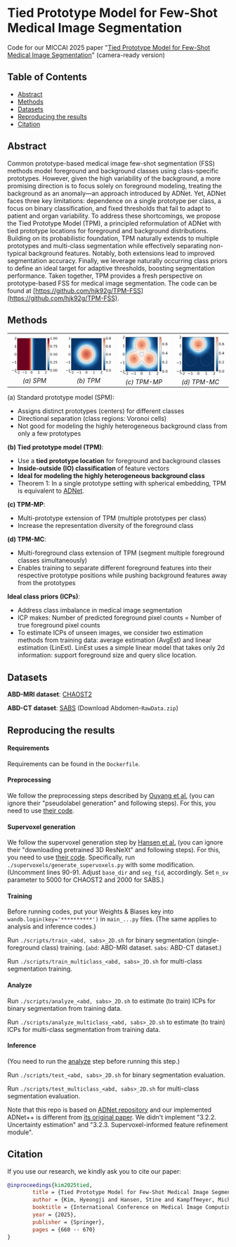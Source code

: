 # Tied Prototype Model for Few-Shot Medical Image Segmentation

Code for our MICCAI 2025 paper "[Tied Prototype Model for Few-Shot Medical Image Segmentation](https://papers.miccai.org/miccai-2025/paper/2931_paper.pdf)" (camera-ready version)




## Table of Contents
- [Abstract](#abstract)
- [Methods](#methods)
- [Datasets](#datasets)
- [Reproducing the results](#reproducing-the-results)
- [Citation](#citation)

## Abstract
Common prototype-based medical image few-shot segmentation (FSS) methods model foreground and background classes using class-specific prototypes. However, given the high variability of the background, a more promising direction is to focus solely on foreground modeling, treating the background as an anomaly—an approach introduced by ADNet. Yet, ADNet faces three key limitations: dependence on a single prototype per class, a focus on binary classification, and fixed thresholds that fail to adapt to patient and organ variability. To address these shortcomings, we propose the Tied Prototype Model (TPM), a principled reformulation of ADNet with tied prototype locations for foreground and background distributions. Building on its probabilistic foundation, TPM naturally extends to multiple prototypes and multi-class segmentation while effectively separating non-typical background features. Notably, both extensions lead to improved segmentation accuracy. Finally, we leverage naturally occurring class priors to define an ideal target for adaptive thresholds, boosting segmentation performance. Taken together, TPM provides a fresh perspective on prototype-based FSS for medical image segmentation. The code can be found at [https://github.com/hjk92g/TPM-FSS](https://github.com/hjk92g/TPM-FSS).

## Methods
<div align="center">
  <table>
    <tr>
      <td align="center">
        <img src="figures/standard_proto_model.png" alt="Image 1" width="240"/><br>
        <em>(a) SPM </em>
      </td>
      <td align="center">
        <img src="figures/tied_proto_model.png" alt="Image 2" width="240"/><br>
        <em>(b) TPM</em>
      </td>
      <td align="center">
        <img src="figures/tied_proto_model_MP.png" alt="Image 3" width="240"/><br>
        <em>(c) TPM-MP</em>
      </td>
      <td align="center">
        <img src="figures/tied_proto_model_MC.png" alt="Image 4" width="240"/><br>
        <em>(d) TPM-MC</em>
      </td>
    </tr>
  </table>
</div>

(a) Standard prototype model (SPM): 
- Assigns distinct prototypes (centers) for different classes 
- Directional separation (class regions: Voronoi cells)
- Not good for modeling the highly heterogeneous background class from only a few prototypes


**(b) Tied prototype model (TPM)**: 
- Use a **tied prototype location** for foreground and background classes
- **Inside-outside (IO) classification** of feature vectors
- **Ideal for modeling the highly heterogeneous background class**
- Theorem 1: In a single prototype setting with spherical embedding, TPM is equivalent to [ADNet](https://doi.org/10.1016/j.media.2022.102385).

**(c) TPM-MP**: 
- Multi-prototype extension of TPM (multiple prototypes per class)
- Increase the representation diversity of the foreground class

**(d) TPM-MC**: 
- Multi-foreground class extension of TPM (segment multiple foreground classes simultaneously)
- Enables training to separate different foreground features into their respective prototype positions while pushing background features away from the prototypes

**Ideal class priors (ICPs)**: 
- Address class imbalance in medical image segmentation
- ICP makes: Number of predicted foreground pixel counts = Number of true foreground pixel counts
- To estimate ICPs of unseen images, we consider two estimation methods from training data: average estimation (AvgEst) and linear estimation (LinEst). LinEst uses a simple linear model that takes only 2d information: support foreground size and query slice location.

## Datasets
**ABD-MRI dataset**: [CHAOST2](https://chaos.grand-challenge.org/) 

**ABD-CT dataset**: [SABS](https://www.synapse.org/Synapse:syn3193805/wiki/) (Download Abdomen-`RawData.zip`)

## Reproducing the results

#### Requirements 
Requirements can be found in the `Dockerfile`.

#### Preprocessing
We follow the preprocessing steps described by [Ouyang et al.](https://github.com/cheng-01037/Self-supervised-Fewshot-Medical-Image-Segmentation/tree/2f2a22b74890cb9ad5e56ac234ea02b9f1c7a535?tab=readme-ov-file#2-data-pre-processing) (you can ignore their "pseudolabel generation" and following steps). For this, you need to use [their code](https://github.com/cheng-01037/Self-supervised-Fewshot-Medical-Image-Segmentation/tree/master/data).

#### Supervoxel generation
We follow the supervoxel generation step by [Hansen et al.](https://github.com/sha168/ADNet?tab=readme-ov-file#training) (you can ignore their "downloading pretrained 3D ResNeXt" and following steps). For this, you need to use [their code](https://github.com/sha168/ADNet/tree/main/supervoxels).
Specifically, run `./supervoxels/generate_supervoxels.py` with some modification. (Uncomment lines 90-91. Adjust `base_dir` and `seg_fid`, accordingly. Set `n_sv` parameter to 5000 for CHAOST2 and 2000 for SABS.)

#### Training
Before running codes, put your Weights & Biases key into `wandb.login(key='**********')` in `main_...py` files. (The same applies to analysis and inference codes.)

Run `./scripts/train_<abd, sabs>_2D.sh` for binary segmentation (single-foreground class) training. (`abd`: ABD-MRI dataset. `sabs`: ABD-CT dataset.)

Run `./scripts/train_multiclass_<abd, sabs>_2D.sh` for multi-class segmentation training.

#### Analyze
Run `./scripts/analyze_<abd, sabs>_2D.sh` to estimate (to train) ICPs for binary segmentation from training data.

Run `./scripts/analyze_multiclass_<abd, sabs>_2D.sh` to estimate (to train) ICPs for multi-class segmentation from training data.

#### Inference
(You need to run the [analyze](#analyze) step before running this step.)

Run `./scripts/test_<abd, sabs>_2D.sh` for binary segmentation evaluation.

Run `./scripts/test_multiclass_<abd, sabs>_2D.sh` for multi-class segmentation evaluation.

Note that this repo is based on [ADNet repository](https://github.com/sha168/ADNet) and our implemented ADNet++ is different from [its original paper](https://doi.org/10.1016/j.media.2023.102870). We didn't implement "3.2.2. Uncertainty estimation" and "3.2.3. Supervoxel-informed feature refinement module". 



## Citation
If you use our research, we kindly ask you to cite our paper: 
```bibtex
@inproceedings{kim2025tied,
        title = {Tied Prototype Model for Few-Shot Medical Image Segmentation},
        author = {Kim, Hyeongji and Hansen, Stine and Kampffmeyer, Michael},
        booktitle = {International Conference on Medical Image Computing and Computer-Assisted Intervention},
        year = {2025},
        publisher = {Springer},
        pages = {660 -- 670}
}
